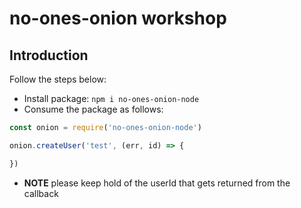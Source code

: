 # no-ones-onion workshop

## Introduction

Follow the steps below:
* Install package: `npm i no-ones-onion-node`
* Consume the package as follows:
```js
const onion = require('no-ones-onion-node')

onion.createUser('test', (err, id) => {

})
```
* **NOTE** please keep hold of the userId that gets returned from the callback

